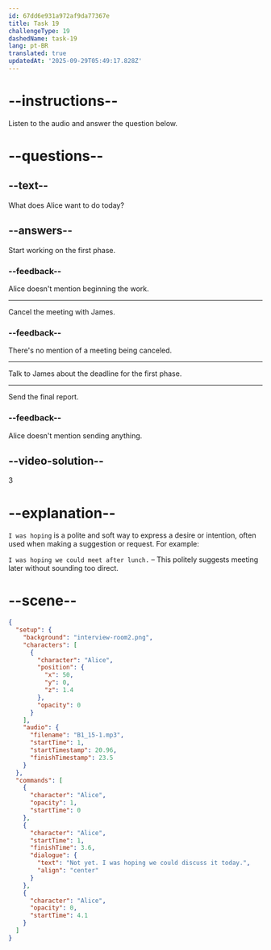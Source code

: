 ```yaml
---
id: 67dd6e931a972af9da77367e
title: Task 19
challengeType: 19
dashedName: task-19
lang: pt-BR
translated: true
updatedAt: '2025-09-29T05:49:17.828Z'
---
```


<!-- (Audio) Alice: Not yet. I was hoping we could discuss it today. -->

# --instructions--

Listen to the audio and answer the question below.

# --questions--

## --text--

What does Alice want to do today?

## --answers--

Start working on the first phase.

### --feedback--

Alice doesn't mention beginning the work.

---

Cancel the meeting with James.

### --feedback--

There's no mention of a meeting being canceled.

---

Talk to James about the deadline for the first phase.

---

Send the final report.

### --feedback--

Alice doesn't mention sending anything.

## --video-solution--

3

# --explanation--

`I was hoping` is a polite and soft way to express a desire or intention, often used when making a suggestion or request. For example:

`I was hoping we could meet after lunch.` – This politely suggests meeting later without sounding too direct.

# --scene--

```json
{
  "setup": {
    "background": "interview-room2.png",
    "characters": [
      {
        "character": "Alice",
        "position": {
          "x": 50,
          "y": 0,
          "z": 1.4
        },
        "opacity": 0
      }
    ],
    "audio": {
      "filename": "B1_15-1.mp3",
      "startTime": 1,
      "startTimestamp": 20.96,
      "finishTimestamp": 23.5
    }
  },
  "commands": [
    {
      "character": "Alice",
      "opacity": 1,
      "startTime": 0
    },
    {
      "character": "Alice",
      "startTime": 1,
      "finishTime": 3.6,
      "dialogue": {
        "text": "Not yet. I was hoping we could discuss it today.",
        "align": "center"
      }
    },
    {
      "character": "Alice",
      "opacity": 0,
      "startTime": 4.1
    }
  ]
}
```
